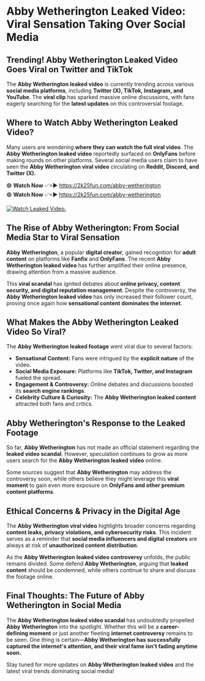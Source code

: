 # Abby Wetherington Leaked Video: Viral Sensation Taking Over Social Media

## **Trending! Abby Wetherington Leaked Video Goes Viral on Twitter and TikTok**
The **Abby Wetherington leaked video** is currently trending across various **social media platforms**, including **Twitter (X), TikTok, Instagram, and YouTube**. The **viral clip** has sparked massive online discussions, with fans eagerly searching for the **latest updates** on this controversial footage.

## **Where to Watch Abby Wetherington Leaked Video?**
Many users are wondering **where they can watch the full viral video**. The **Abby Wetherington leaked video** reportedly surfaced on **OnlyFans** before making rounds on other platforms. Several social media users claim to have seen the **Abby Wetherington viral video** circulating on **Reddit, Discord, and Twitter (X).**

🟢 **Watch Now** ✅=► https://2k25fun.com/abby-wetherington  
🟢 **Watch Now** ✅=► https://2k25fun.com/abby-wetherington  

[![Watch Leaked Video.](https://miro.medium.com/v2/resize:fit:828/format:webp/1*cilzJN44JGOrTw9NJCrNHA.gif "Watch Leaked Video")](https://2k25fun.com/abby-wetherington)

## **The Rise of Abby Wetherington: From Social Media Star to Viral Sensation**
**Abby Wetherington**, a popular **digital creator**, gained recognition for **adult content** on platforms like **Fanfix** and **OnlyFans**. The recent **Abby Wetherington leaked video** has further amplified their online presence, drawing attention from a massive audience.

This **viral scandal** has ignited debates about **online privacy, content security, and digital reputation management**. Despite the controversy, the **Abby Wetherington leaked video** has only increased their follower count, proving once again how **sensational content dominates the internet**.

## **What Makes the Abby Wetherington Leaked Video So Viral?**
The **Abby Wetherington leaked footage** went viral due to several factors:
- **Sensational Content:** Fans were intrigued by the **explicit nature** of the video.
- **Social Media Exposure:** Platforms like **TikTok, Twitter, and Instagram** fueled the spread.
- **Engagement & Controversy:** Online debates and discussions boosted its **search engine rankings**.
- **Celebrity Culture & Curiosity:** The **Abby Wetherington leaked content** attracted both fans and critics.

## **Abby Wetherington's Response to the Leaked Footage**
So far, **Abby Wetherington** has not made an official statement regarding the **leaked video scandal**. However, speculation continues to grow as more users search for the **Abby Wetherington leaked video** online.

Some sources suggest that **Abby Wetherington** may address the controversy soon, while others believe they might leverage this **viral moment** to gain even more exposure on **OnlyFans and other premium content platforms**.

## **Ethical Concerns & Privacy in the Digital Age**
The **Abby Wetherington viral video** highlights broader concerns regarding **content leaks, privacy violations, and cybersecurity risks**. This incident serves as a reminder that **social media influencers and digital creators** are always at risk of **unauthorized content distribution**.

As the **Abby Wetherington leaked video controversy** unfolds, the public remains divided. Some defend **Abby Wetherington**, arguing that **leaked content** should be condemned, while others continue to share and discuss the footage online.

## **Final Thoughts: The Future of Abby Wetherington in Social Media**
The **Abby Wetherington leaked video scandal** has undoubtedly propelled **Abby Wetherington** into the spotlight. Whether this will be a **career-defining moment** or just another fleeting **internet controversy** remains to be seen. One thing is certain—**Abby Wetherington has successfully captured the internet's attention, and their viral fame isn't fading anytime soon.**

Stay tuned for more updates on **Abby Wetherington leaked video** and the latest viral trends dominating social media!
